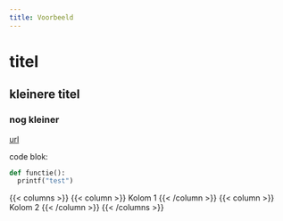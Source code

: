 ```yaml
---
title: Voorbeeld
---
```

<!-- dit is tekst die niet wordt weergeven op de pagina -->
# titel

## kleinere titel

### nog kleiner

<!-- dit is een link. Het linker deel is hoe het eruit gaat zien .. -->
<!-- .. en het rechter deel is de link waartoe het verwijst         -->
<!-- de link moet beginnen met https://                             -->
[url](https://google.com)

code blok:
``` python
def functie():
  printf("test")
```
{{< columns >}}
{{< column >}}
Kolom 1
{{< /column >}}
{{< column >}}
Kolom 2
{{< /column >}}
{{< /columns >}}
